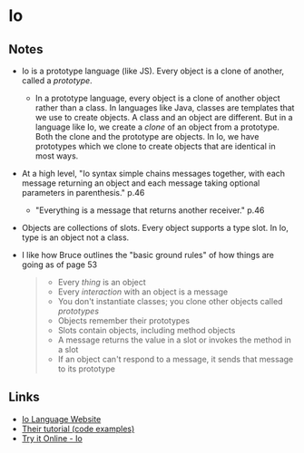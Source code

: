 # Io

## Notes

- Io is a prototype language (like JS). Every object is a clone of another, called a _prototype_.
  - In a prototype language, every object is a clone of another object rather than a class. In languages like Java, classes are templates that we use to create objects. A class and an object are different. But in a language like Io, we create a _clone_ of an object from a prototype. Both the clone and the prototype are objects. In Io, we have prototypes which we clone to create objects that are identical in most ways.
- At a high level, "Io syntax simple chains messages together, with each message returning an object and each message taking optional parameters in parenthesis." p.46

  - "Everything is a message that returns another receiver." p.46

- Objects are collections of slots. Every object supports a type slot. In Io, type is an object not a class.

- I like how Bruce outlines the "basic ground rules" of how things are going as of page 53
  > - Every _thing_ is an object
  > - Every _interaction_ with an object is a message
  > - You don't instantiate classes; you clone other objects called _prototypes_
  > - Objects remember their prototypes
  > - Slots contain objects, including method objects
  > - A message returns the value in a slot or invokes the method in a slot
  > - If an object can't respond to a message, it sends that message to its prototype

## Links

- [Io Language Website](https://iolanguage.org/)
- [Their tutorial (code examples)](https://iolanguage.org/tutorial.html)
- [Try it Online - Io](https://tio.run/#io)

